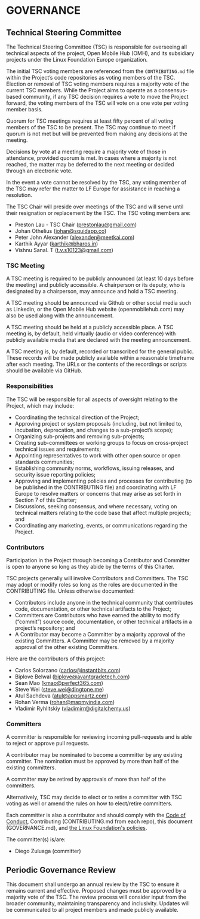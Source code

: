 
# GOVERNANCE

## Technical Steering Committee

The Technical Steering Committee (TSC) is responsible for overseeing all technical aspects of the project, Open Mobile Hub (OMH), and its subsidiary projects under the Linux Foundation Europe organization.

The initial TSC voting members are referenced from the `CONTRIBUTING.md` file within the Project’s code repositories as voting members of the TSC. Election or removal of TSC voting members requires a majority vote of the current TSC members. While the Project aims to operate as a consensus-based community, if any TSC decision requires a vote to move the Project forward, the voting members of the TSC will vote on a one vote per voting member basis.

Quorum for TSC meetings requires at least fifty percent of all voting members of the TSC to be present. The TSC may continue to meet if quorum is not met but will be prevented from making any decisions at the meeting.

Decisions by vote at a meeting require a majority vote of those in attendance, provided quorum is met. In cases where a majority is not reached, the matter may be deferred to the next meeting or decided through an electronic vote.

In the event a vote cannot be resolved by the TSC, any voting member of the TSC may refer the matter to LF Europe for assistance in reaching a resolution.

The TSC Chair will preside over meetings of the TSC and will serve until their resignation or replacement by the TSC. The TSC voting members are:

- Preston Lau - TSC Chair (prestonlau@gmail.com)
- Johan Othelius (johan@squidapp.co)
- Peter John Alexander (alexander@meetkai.com)
- Karthik Ayyar (karthik@bharos.in)
- Vishnu Sanal. T (t.v.s10123@gmail.com)

### TSC Meeting

A TSC meeting is required to be publicly announced (at least 10 days before the meeting) and publicly accessible. A chairperson or its deputy, who is designated by a chairperson, may announce and hold a TSC meeting.

A TSC meeting should be announced via Github or other social media such as Linkedin, or the Open Mobile Hub website (openmobilehub.com) may also be used along with the announcement.

A TSC meeting should be held at a publicly accessible place. A TSC meeting is, by default, held virtually (audio or video conference) with publicly available media that are declared with the meeting announcement.

A TSC meeting is, by default, recorded or transcribed for the general public. These records will be made publicly available within a reasonable timeframe after each meeting. The URLs or the contents of the recordings or scripts should be available via GitHub.

### Responsibilities

The TSC will be responsible for all aspects of oversight relating to the Project, which may include:

- Coordinating the technical direction of the Project;
- Approving project or system proposals (including, but not limited to, incubation, deprecation, and changes to a sub-project’s scope);
- Organizing sub-projects and removing sub-projects;
- Creating sub-committees or working groups to focus on cross-project technical issues and requirements;
- Appointing representatives to work with other open source or open standards communities;
- Establishing community norms, workflows, issuing releases, and security issue reporting policies;
- Approving and implementing policies and processes for contributing (to be published in the CONTRIBUTING file) and coordinating with LF Europe to resolve matters or concerns that may arise as set forth in Section 7 of this Charter;
- Discussions, seeking consensus, and where necessary, voting on technical matters relating to the code base that affect multiple projects; and
- Coordinating any marketing, events, or communications regarding the Project.

### Contributors

Participation in the Project through becoming a Contributor and Committer is open to anyone so long as they abide by the terms of this Charter.

TSC projects generally will involve Contributors and Committers. The TSC may adopt or modify roles so long as the roles are documented in the CONTRIBUTING file. Unless otherwise documented:

- Contributors include anyone in the technical community that contributes code, documentation, or other technical artifacts to the Project;
- Committers are Contributors who have earned the ability to modify (“commit”) source code, documentation, or other technical artifacts in a project’s repository; and
- A Contributor may become a Committer by a majority approval of the existing Committers. A Committer may be removed by a majority approval of the other existing Committers.

Here are the contributors of this project:

- Carlos Solorzano (carlos@instantbits.com)
- Biplove Belwal (biplove@avantgradetech.com)
- Sean Mao (kmao@perfect365.com)
- Steve Wei (steve.wei@dingtone.me)
- Atul Sachdeva (atul@appsmartz.com)
- Rohan Verma (rohan@mapmyindia.com)
- Vladimir Ryhlitskiy (vladimirr@digitalchemy.us)

### Committers

A committer is responsible for reviewing incoming pull-requests and is able to reject or approve pull requests.

A contributor may be nominated to become a committer by any existing committer. The nomination must be approved by more than half of the existing committers.

A committer may be retired by approvals of more than half of the committers.

Alternatively, TSC may decide to elect or to retire a committer with TSC voting as well or amend the rules on how to elect/retire committers.

Each committer is also a contributor and should comply with the [Code of Conduct](CODE_OF_CONDUCT.md), Contributing (CONTRIBUTING.md from each repo), this document (GOVERNANCE.md), and [the Linux Foundation's policies](https://lfprojects.org/policies/).

The committer(s) is/are:

- Diego Zuluaga (committer)

## Periodic Governance Review

This document shall undergo an annual review by the TSC to ensure it remains current and effective. Proposed changes must be approved by a majority vote of the TSC. The review process will consider input from the broader community, maintaining transparency and inclusivity. Updates will be communicated to all project members and made publicly available.
